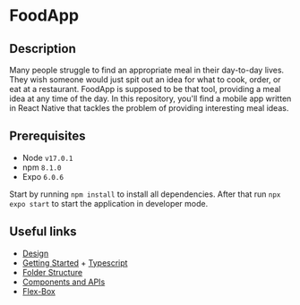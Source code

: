 # FoodApp

## Description

Many people struggle to find an appropriate meal in their day-to-day lives. They wish someone would just spit out an idea for what to cook, order, or eat at a restaurant.
FoodApp is supposed to be that tool, providing a meal idea at any time of the day. In this repository, you'll find a mobile app written in React Native that tackles the problem of providing interesting meal ideas.

## Prerequisites

- Node `v17.0.1`
- npm `8.1.0`
- Expo `6.0.6`

Start by running `npm install` to install all dependencies.
After that run `npx expo start` to start the application in developer mode.

## Useful links

- [Design](https://www.figma.com/file/YQkHLymbOlxH0FIQV5cX4I/Untitled?node-id=1%3A6)
- [Getting Started](https://docs.expo.dev/get-started/create-a-new-app/) + [Typescript](https://docs.expo.dev/guides/typescript/)
- [Folder Structure](https://stackoverflow.com/questions/62176307/how-do-you-structure-components-and-screens-when-using-expo-native-base-and-rea)
- [Components and APIs](https://reactnative.dev/docs/components-and-apis)
- [Flex-Box](https://reactnative.dev/docs/flexbox)
